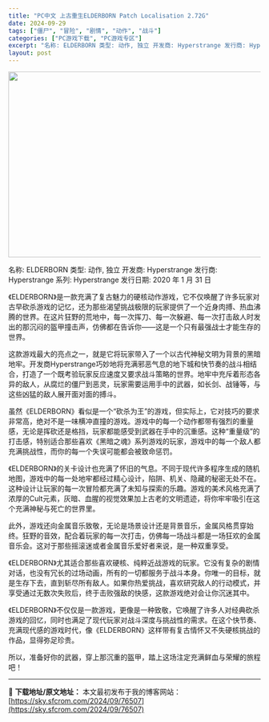 ```yaml
---
title: "PC中文 上古重生ELDERBORN Patch Localisation 2.72G"
date: 2024-09-29
tags: ["僵尸", "冒险", "剧情", "动作", "战斗"]
categories: ["PC游戏下载", "PC游戏专区"]
excerpt: "名称: ELDERBORN 类型: 动作, 独立 开发商: Hyperstrange 发行商: Hyperstrange 系列: Hyperstrange 发行日期: 2020 年 1 月 31 日 《ELDERBORN》是一款充满了复古魅力的硬核动作游戏，它不仅唤醒了许多玩家对古早砍杀游戏的记忆，&hellip;"
layout: post
---
```


<img class="aligncenter size-full wp-image-76508" src="https://sky.sfcrom.com/wp-content/uploads/2024/09/2024092823470520.webp" alt="" width="660" height="370" />

名称: ELDERBORN
类型: 动作, 独立
开发商: Hyperstrange
发行商: Hyperstrange
系列: Hyperstrange
发行日期: 2020 年 1 月 31 日

《ELDERBORN》是一款充满了复古魅力的硬核动作游戏，它不仅唤醒了许多玩家对古早砍杀游戏的记忆，还为那些渴望挑战极限的玩家提供了一个近身肉搏、热血沸腾的世界。在这片狂野的荒地中，每一次挥刀、每一次躲避、每一次打击敌人时发出的那沉闷的盔甲撞击声，仿佛都在告诉你——这是一个只有最强战士才能生存的世界。

这款游戏最大的亮点之一，就是它将玩家带入了一个以古代神秘文明为背景的黑暗地牢。开发商Hyperstrange巧妙地将充满邪恶气息的地下城和快节奏的战斗相结合，打造了一个既考验玩家反应速度又要求战斗策略的世界。地牢中充斥着形态各异的敌人，从腐烂的僵尸到恶灵，玩家需要运用手中的武器，如长剑、战锤等，与这些凶猛的敌人展开面对面的搏斗。

虽然《ELDERBORN》看似是一个“砍杀为王”的游戏，但实际上，它对技巧的要求非常高，绝对不是一味横冲直撞的游戏。游戏中的每一个动作都带有强烈的重量感，无论是挥砍还是格挡，玩家都能感受到武器在手中的沉重感。这种“重量级”的打击感，特别适合那些喜欢《黑暗之魂》系列游戏的玩家，游戏中的每一个敌人都充满挑战性，而你的每一个失误可能都会被致命惩罚。

《ELDERBORN》的关卡设计也充满了怀旧的气息。不同于现代许多程序生成的随机地图，游戏中的每一处地牢都经过精心设计，陷阱、机关、隐藏的秘密无处不在。这种设计让玩家的每一次冒险都充满了未知与探索的乐趣。游戏的美术风格充满了浓厚的Cult元素，灰暗、血腥的视觉效果加上古老的文明遗迹，将你牢牢吸引在这个充满神秘与死亡的世界里。

此外，游戏还向金属音乐致敬，无论是场景设计还是背景音乐，金属风格贯穿始终。狂野的音效，配合着玩家的每一次打击，仿佛每一场战斗都是一场狂欢的金属音乐会。这对于那些摇滚迷或者金属音乐爱好者来说，是一种双重享受。

《ELDERBORN》尤其适合那些喜欢硬核、纯粹近战游戏的玩家。它没有复杂的剧情对话，也没有冗长的过场动画，所有的一切都服务于战斗本身。你唯一的目标，就是生存下去，直到斩尽所有敌人。如果你热爱挑战，喜欢研究敌人的行动模式，并享受通过无数次失败后，终于击败强敌的快感，这款游戏绝对会让你沉迷其中。

《ELDERBORN》不仅仅是一款游戏，更像是一种致敬，它唤醒了许多人对经典砍杀游戏的回忆，同时也满足了现代玩家对战斗深度与挑战性的需求。在这个快节奏、充满现代感的游戏时代，像《ELDERBORN》这样带有复古情怀又不失硬核挑战的作品，显得弥足珍贵。

所以，准备好你的武器，穿上那沉重的盔甲，踏上这场注定充满鲜血与荣耀的旅程吧！

---
📖 **下载地址/原文地址：** 本文最初发布于我的博客网站：[https://sky.sfcrom.com/2024/09/76507](https://sky.sfcrom.com/2024/09/76507)
